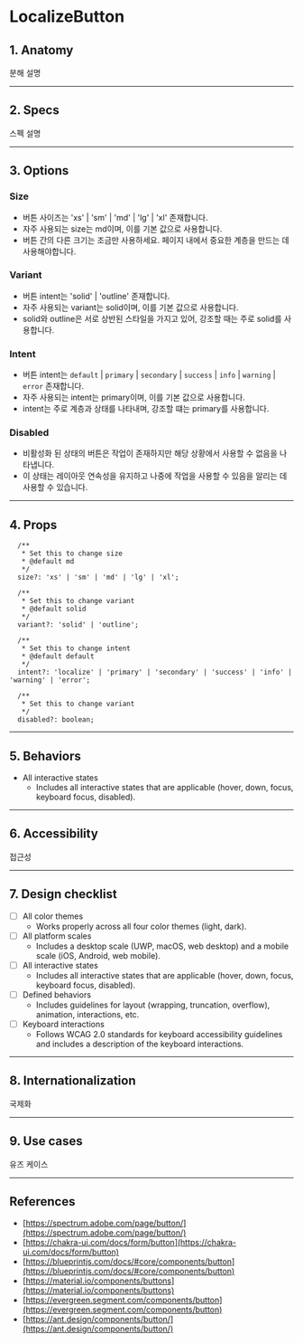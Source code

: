 # LocalizeButton

## 1. Anatomy

분해 설명

---

## 2. Specs

스펙 설명

---

## 3. Options

### Size

- 버튼 사이즈는 'xs' | 'sm' | 'md' | 'lg' | 'xl' 존재합니다.
- 자주 사용되는 size는 md이며, 이를 기본 값으로 사용합니다.
- 버튼 간의 다른 크기는 조금만 사용하세요. 페이지 내에서 중요한 계층을 만드는 데 사용해야합니다.

### Variant

- 버튼 intent는 'solid' | 'outline' 존재합니다.
- 자주 사용되는 variant는 solid이며, 이를 기본 값으로 사용합니다.
- solid와 outline은 서로 상반된 스타일을 가지고 있어, 강조할 때는 주로 solid를 사용합니다.

### Intent

- 버튼 intent는 `default` | `primary` | `secondary` | `success` | `info` | `warning` | `error` 존재합니다.
- 자주 사용되는 intent는 primary이며, 이를 기본 값으로 사용합니다.
- intent는 주로 계층과 상태를 나타내며, 강조할 떄는 primary를 사용합니다.

### Disabled

- 비활성화 된 상태의 버튼은 작업이 존재하지만 해당 상황에서 사용할 수 없음을 나타냅니다.
- 이 상태는 레이아웃 연속성을 유지하고 나중에 작업을 사용할 수 있음을 알리는 데 사용할 수 있습니다.

---

## 4. Props

```tsx
  /**
   * Set this to change size
   * @default md
   */
  size?: 'xs' | 'sm' | 'md' | 'lg' | 'xl';

  /**
   * Set this to change variant
   * @default solid
   */
  variant?: 'solid' | 'outline';

  /**
   * Set this to change intent
   * @default default
   */
  intent?: 'localize' | 'primary' | 'secondary' | 'success' | 'info' | 'warning' | 'error';

  /**
   * Set this to change variant
   */
  disabled?: boolean;
```

---

## 5. Behaviors

- All interactive states
  - Includes all interactive states that are applicable (hover, down, focus, keyboard focus, disabled).

---

## 6. Accessibility

접근성

---

## 7. Design checklist

- [ ] All color themes
  - Works properly across all four color themes (light, dark).
- [ ] All platform scales
  - Includes a desktop scale (UWP, macOS, web desktop) and a mobile scale (iOS, Android, web mobile).
- [ ] All interactive states
  - Includes all interactive states that are applicable (hover, down, focus, keyboard focus, disabled).
- [ ] Defined behaviors
  - Includes guidelines for layout (wrapping, truncation, overflow), animation, interactions, etc.
- [ ] Keyboard interactions
  - Follows WCAG 2.0 standards for keyboard accessibility guidelines and includes a description of the keyboard interactions.

---

## 8. Internationalization

국제화

---

## 9. Use cases

유즈 케이스

---

## References

- [https://spectrum.adobe.com/page/button/](https://spectrum.adobe.com/page/button/)
- [https://chakra-ui.com/docs/form/button](https://chakra-ui.com/docs/form/button)
- [https://blueprintjs.com/docs/#core/components/button](https://blueprintjs.com/docs/#core/components/button)
- [https://material.io/components/buttons](https://material.io/components/buttons)
- [https://evergreen.segment.com/components/button](https://evergreen.segment.com/components/button)
- [https://ant.design/components/button/](https://ant.design/components/button/)
